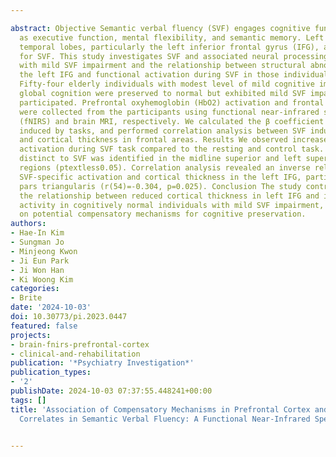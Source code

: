 ---
abstract: Objective Semantic verbal fluency (SVF) engages cognitive functions such
  as executive function, mental flexibility, and semantic memory. Left frontal and
  temporal lobes, particularly the left inferior frontal gyrus (IFG), are crucial
  for SVF. This study investigates SVF and associated neural processing in older adults
  with mild SVF impairment and the relationship between structural abnormalities in
  the left IFG and functional activation during SVF in those individuals. Methods
  Fifty-four elderly individuals with modest level of mild cognitive impairment whose
  global cognition were preserved to normal but exhibited mild SVF impairment were
  participated. Prefrontal oxyhemoglobin (HbO2) activation and frontal cortical thickness
  were collected from the participants using functional near-infrared spectroscopy
  (fNIRS) and brain MRI, respectively. We calculated the β coefficient of HbO2 activation
  induced by tasks, and performed correlation analysis between SVF induced HbO2 activation
  and cortical thickness in frontal areas. Results We observed increased prefrontal
  activation during SVF task compared to the resting and control task. The activation
  distinct to SVF was identified in the midline superior and left superior prefrontal
  regions (ptextless0.05). Correlation analysis revealed an inverse relationship between
  SVF-specific activation and cortical thickness in the left IFG, particularly in
  pars triangularis (r(54)=-0.304, p=0.025). Conclusion The study contributes to understanding
  the relationship between reduced cortical thickness in left IFG and increased functional
  activity in cognitively normal individuals with mild SVF impairment, providing implications
  on potential compensatory mechanisms for cognitive preservation.
authors:
- Hae-In Kim
- Sungman Jo
- Minjeong Kwon
- Ji Eun Park
- Ji Won Han
- Ki Woong Kim
categories:
- Brite
date: '2024-10-03'
doi: 10.30773/pi.2023.0447
featured: false
projects:
- brain-fnirs-prefrontal-cortex
- clinical-and-rehabilitation
publication: '*Psychiatry Investigation*'
publication_types:
- '2'
publishDate: 2024-10-03 07:37:55.448241+00:00
tags: []
title: 'Association of Compensatory Mechanisms in Prefrontal Cortex and Impaired Anatomical
  Correlates in Semantic Verbal Fluency: A Functional Near-Infrared Spectroscopy Study'

---
